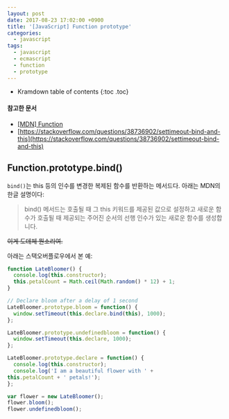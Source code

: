 ```yaml
---
layout: post
date: 2017-08-23 17:02:00 +0900
title: '[JavaScript] Function prototype'
categories:
  - javascript
tags:
  - javascript
  - ecmascript
  - function
  - prototype
---
```


* Kramdown table of contents
{:toc .toc}

#### 참고한 문서

- [\[MDN\] Function](https://developer.mozilla.org/en-US/docs/Web/JavaScript/Reference/Global_Objects/Function)
- [https://stackoverflow.com/questions/38736902/settimeout-bind-and-this](https://stackoverflow.com/questions/38736902/settimeout-bind-and-this)


## Function.prototype.bind()

`bind()`는 this 등의 인수를 변경한 복제된 함수를 반환하는 메서드다. 아래는 MDN의 한글 설명이다:

> bind() 메서드는 호출될 때 그 this 키워드를 제공된 값으로 설정하고 새로운 함수가 호출될 때 제공되는 주어진 순서의 선행 인수가 있는 새로운 함수를 생성합니다.

~~이게 도데체 뭔소리여.~~

아래는 스택오버플로우에서 본 예:

```js
function LateBloomer() {
  console.log(this.constructor);
  this.petalCount = Math.ceil(Math.random() * 12) + 1;
}

// Declare bloom after a delay of 1 second
LateBloomer.prototype.bloom = function() {
  window.setTimeout(this.declare.bind(this), 1000);
};

LateBloomer.prototype.undefinedbloom = function() {
  window.setTimeout(this.declare, 1000);
};

LateBloomer.prototype.declare = function() {
  console.log(this.constructor);
  console.log('I am a beautiful flower with ' +
this.petalCount + ' petals!');
};

var flower = new LateBloomer();
flower.bloom();
flower.undefinedbloom();
```
